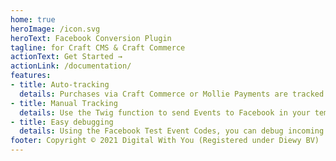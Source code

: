 ```yaml
---
home: true
heroImage: /icon.svg
heroText: Facebook Conversion Plugin
tagline: for Craft CMS & Craft Commerce
actionText: Get Started →
actionLink: /documentation/
features:
- title: Auto-tracking
  details: Purchases via Craft Commerce or Mollie Payments are tracked automagicaly, no need for a manual implementation.
- title: Manual Tracking
  details: Use the Twig function to send Events to Facebook in your templates, supporting all event types and parameters.
- title: Easy debugging
  details: Using the Facebook Test Event Codes, you can debug incoming events in your Facebook Events Manager. Plus, all events are securely logged in the Craft CMS log.
footer: Copyright © 2021 Digital With You (Registered under Diewy BV)
---
```

